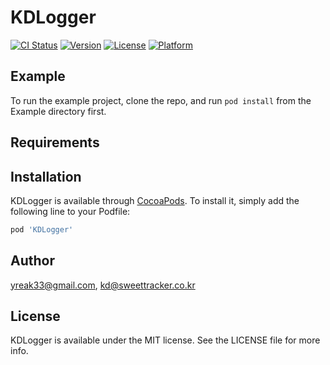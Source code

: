 # KDLogger

[![CI Status](https://img.shields.io/travis/yreak33@gmail.com/KDLogger.svg?style=flat)](https://travis-ci.org/yreak33@gmail.com/KDLogger)
[![Version](https://img.shields.io/cocoapods/v/KDLogger.svg?style=flat)](https://cocoapods.org/pods/KDLogger)
[![License](https://img.shields.io/cocoapods/l/KDLogger.svg?style=flat)](https://cocoapods.org/pods/KDLogger)
[![Platform](https://img.shields.io/cocoapods/p/KDLogger.svg?style=flat)](https://cocoapods.org/pods/KDLogger)

## Example

To run the example project, clone the repo, and run `pod install` from the Example directory first.

## Requirements

## Installation

KDLogger is available through [CocoaPods](https://cocoapods.org). To install
it, simply add the following line to your Podfile:

```ruby
pod 'KDLogger'
```

## Author

yreak33@gmail.com, kd@sweettracker.co.kr

## License

KDLogger is available under the MIT license. See the LICENSE file for more info.
